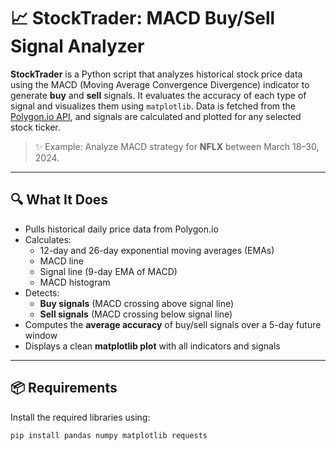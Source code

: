 # 📈 StockTrader: MACD Buy/Sell Signal Analyzer

**StockTrader** is a Python script that analyzes historical stock price data using the MACD (Moving Average Convergence Divergence) indicator to generate **buy** and **sell** signals. It evaluates the accuracy of each type of signal and visualizes them using `matplotlib`. Data is fetched from the [Polygon.io API](https://polygon.io/), and signals are calculated and plotted for any selected stock ticker.

> ✨ Example: Analyze MACD strategy for **NFLX** between March 18–30, 2024.

---

## 🔍 What It Does

- Pulls historical daily price data from Polygon.io
- Calculates:
  - 12-day and 26-day exponential moving averages (EMAs)
  - MACD line
  - Signal line (9-day EMA of MACD)
  - MACD histogram
- Detects:
  - **Buy signals** (MACD crossing above signal line)
  - **Sell signals** (MACD crossing below signal line)
- Computes the **average accuracy** of buy/sell signals over a 5-day future window
- Displays a clean **matplotlib plot** with all indicators and signals

---

## 📦 Requirements

Install the required libraries using:

```bash
pip install pandas numpy matplotlib requests
```
